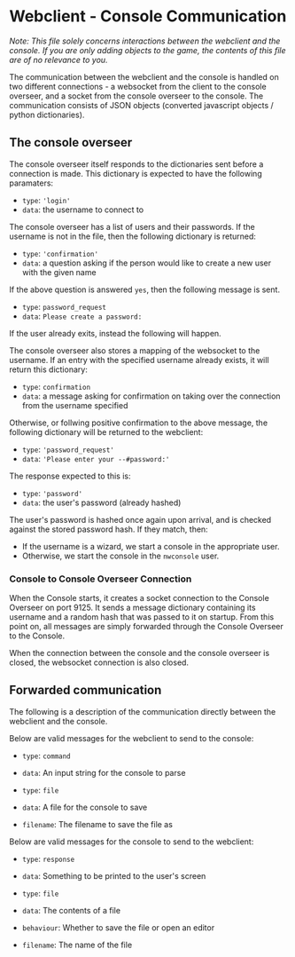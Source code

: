 # Webclient - Console Communication
_Note: This file solely concerns interactions between the webclient and the console. If you are only adding objects to the game, the contents of this file are of no relevance to you._

The communication between the webclient and the console is handled on two different connections - a websocket from the client to the console overseer, and a socket from the console overseer to the console. The communication consists of JSON objects (converted javascript objects / python dictionaries).
## The console overseer
The console overseer itself responds to the dictionaries sent before a connection is made. This dictionary is expected to have the following paramaters:
- `type`: `'login'`
- `data`: the username to connect to

The console overseer has a list of users and their passwords. If the username is not in the file, then the following dictionary is returned:
- `type`: `'confirmation'`
- `data`: a question asking if the person would like to create a new user with the given name

If the above question is answered `yes`, then the following message is sent.
- `type`: `password_request`
- `data`: `Please create a password:`

If the user already exits, instead the following will happen.

The console overseer also stores a mapping of the websocket to the username. If an entry with the specified username already exists, it will return this dictionary:
- `type`: `confirmation`
- `data`: a message asking for confirmation on taking over the connection from the username specified

Otherwise, or follwing positive confirmation to the above message, the following dictionary will be returned to the webclient:
- `type`: `'password_request'`
- `data`: `'Please enter your --#password:'`

The response expected to this is:
- `type`: `'password'`
- `data`: the user's password (already hashed)

The user's password is hashed once again upon arrival, and is checked against the stored password hash. If they match, then:
- If the username is a wizard, we start a console in the appropriate user. 
- Otherwise, we start the console in the `nwconsole` user.

### Console to Console Overseer Connection
When the Console starts, it creates a socket connection to the Console Overseer on port 9125. It sends a message dictionary containing its username and a random hash that was passed to it on startup. From this point on, all messages are simply forwarded through the Console Overseer to the Console.

When the connection between the console and the console overseer is closed, the websocket connection is also closed.

## Forwarded communication
The following is a description of the communication directly between the webclient and the console.

Below are valid messages for the webclient to send to the console:
- `type`: `command`
- `data`: An input string for the console to parse

- `type`: `file`
- `data`: A file for the console to save
- `filename`: The filename to save the file as

Below are valid messages for the console to send to the webclient:
- `type`: `response`
- `data`: Something to be printed to the user's screen

- `type`: `file`
- `data`: The contents of a file
- `behaviour`: Whether to save the file or open an editor
- `filename`: The name of the file